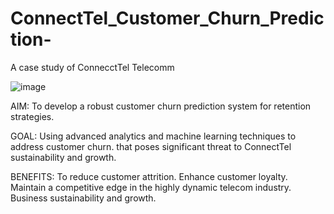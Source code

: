 # ConnectTel_Customer_Churn_Prediction-

A case study of ConnecctTel Telecomm


![image](https://daxg39y63pxwu.cloudfront.net/images/blog/churn-models/Customer_Churn_Prediction_Models_in_Machine_Learning.png)


AIM: 
To develop a robust customer churn prediction system for retention strategies.

GOAL: 
Using advanced analytics and machine learning techniques to address customer churn. 
that poses significant threat to ConnectTel sustainability and growth.

BENEFITS:
To reduce customer attrition.
Enhance customer loyalty.
Maintain a competitive edge in the highly dynamic telecom industry.
Business sustainability and growth.
